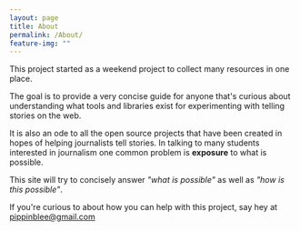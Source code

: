 ```yaml
---
layout: page
title: About
permalink: /About/
feature-img: ""
---
```


This project started as a weekend project to collect many resources in one place.

The goal is to provide a very concise guide for anyone that's curious about understanding what tools and libraries exist for experimenting with telling stories on the web.

It is also an ode to all the open source projects that have been created in hopes of helping journalists tell stories. In talking to many students interested in  journalism one common problem is **exposure** to what is possible.

This site will try to concisely answer *"what is possible"* as well as *"how is this possible"*.

If you're curious to about how you can help with this project, say hey at <a href="mailto:pippinblee@gmail.com?subject=Open Journalism Project">pippinblee@gmail.com</a>